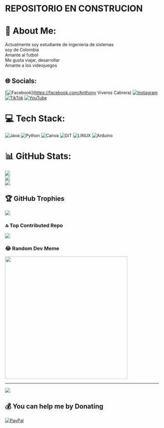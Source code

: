 # REPOSITORIO EN CONSTRUCION



# 💫 About Me:
Actualmente soy estudiante de ingenieria de sistemas <br>soy de Colombia <br>Amante al futbol <br>Me gusta viajar, desarrollar <br>Amante a los videojuegos 


## 🌐 Socials:
[![Facebook](https://img.shields.io/badge/Facebook-%231877F2.svg?logo=Facebook&logoColor=white)](https://facebook.com/Anthony Viveros Cabrera) [![Instagram](https://img.shields.io/badge/Instagram-%23E4405F.svg?logo=Instagram&logoColor=white)](https://instagram.com/anthony0700) [![TikTok](https://img.shields.io/badge/TikTok-%23000000.svg?logo=TikTok&logoColor=white)](https://tiktok.com/@@anthony07.1) [![YouTube](https://img.shields.io/badge/YouTube-%23FF0000.svg?logo=YouTube&logoColor=white)](https://youtube.com/@@Anthony-xw3dr) 

# 💻 Tech Stack:
![Java](https://img.shields.io/badge/java-%23ED8B00.svg?style=for-the-badge&logo=java&logoColor=white) ![Python](https://img.shields.io/badge/python-3670A0?style=for-the-badge&logo=python&logoColor=ffdd54) ![Canva](https://img.shields.io/badge/Canva-%2300C4CC.svg?style=for-the-badge&logo=Canva&logoColor=white) ![GIT](https://img.shields.io/badge/Git-fc6d26?style=for-the-badge&logo=git&logoColor=white) ![LINUX](https://img.shields.io/badge/Linux-FCC624?style=for-the-badge&logo=linux&logoColor=black) ![Arduino](https://img.shields.io/badge/-Arduino-00979D?style=for-the-badge&logo=Arduino&logoColor=white)
# 📊 GitHub Stats:
![](https://github-readme-stats.vercel.app/api?username=AnthonyViverosC&theme=vue&hide_border=false&include_all_commits=true&count_private=false)<br/>
![](https://github-readme-streak-stats.herokuapp.com/?user=AnthonyViverosC&theme=vue&hide_border=false)<br/>
![](https://github-readme-stats.vercel.app/api/top-langs/?username=AnthonyViverosC&theme=vue&hide_border=false&include_all_commits=true&count_private=false&layout=compact)

## 🏆 GitHub Trophies
![](https://github-profile-trophy.vercel.app/?username=AnthonyViverosC&theme=matrix&no-frame=false&no-bg=true&margin-w=4)

### 🔝 Top Contributed Repo
![](https://github-contributor-stats.vercel.app/api?username=AnthonyViverosC&limit=5&theme=dark&combine_all_yearly_contributions=true)

### 😂 Random Dev Meme
<img src='https://randommeme-five.vercel.app/' style="height: 400px;"/>

---
[![](https://visitcount.itsvg.in/api?id=AnthonyViverosC&icon=9&color=12)](https://visitcount.itsvg.in)

  ## 💰 You can help me by Donating
  [![PayPal](https://img.shields.io/badge/PayPal-00457C?style=for-the-badge&logo=paypal&logoColor=white)](https://paypal.me/anthonyviveros18) 

  
<!-- Proudly created with GPRM ( https://gprm.itsvg.in ) -->
